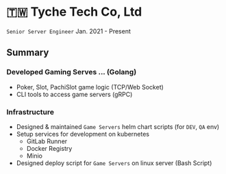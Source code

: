 # 🇹🇼 Tyche Tech Co, Ltd

`Senior Server Engineer` Jan. 2021 - Present

## Summary

### Developed Gaming Serves ... (Golang)
* Poker, Slot, PachiSlot game logic (TCP/Web Socket)
* CLI tools to access game servers (gRPC)

### Infrastructure
* Designed & maintained `Game Servers` helm chart scripts (for `DEV`, `QA` env)
* Setup services for development on kubernetes
  * GitLab Runner
  * Docker Registry
  * Minio
* Designed deploy script for `Game Servers` on linux server (Bash Script)

